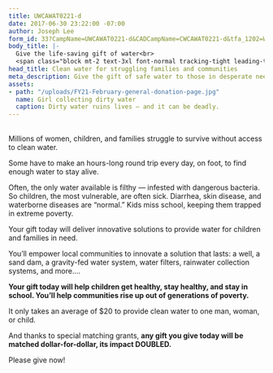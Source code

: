 ```yaml
---
title: UWCAWAT0221-d
date: 2017-06-30 23:22:00 -07:00
author: Joseph Lee
form_id: 33?CampName=UWCAWAT0221-d&CADCampName=CWCAWAT0221-d&tfa_1202=Water
body_title: |-
  Give the life-saving gift of water<br>
  <span class="block mt-2 text-3xl font-normal tracking-tight leading-tight">2X MATCH: Every $20 provides water for TWO people</span>
head_title: Clean water for struggling families and communities
meta_description: Give the gift of safe water to those in desperate need.
assets:
- path: "/uploads/FY21-February-general-donation-page.jpg"
  name: Girl collecting dirty water
  caption: Dirty water ruins lives — and it can be deadly.
---
```


<br>
Millions of women, children, and families struggle to survive without access to clean water. 

Some have to make an hours-long round trip every day, on foot, to find enough water to stay alive.

Often, the only water available is filthy — infested with dangerous bacteria. So children, the most vulnerable, are often sick. Diarrhea, skin disease, and waterborne diseases are “normal.” Kids miss school, keeping them trapped in extreme poverty. 

Your gift today will deliver innovative solutions to provide water for children and families in need.

You’ll empower local communities to innovate a solution that lasts: a well, a sand dam, a gravity-fed water system, water filters, rainwater collection systems, and more....

**Your gift today will help children get healthy, stay healthy, and stay in school. You’ll help communities rise up out of generations of poverty.**

It only takes an average of $20 to provide clean water to one man, woman, or child.

And thanks to special matching grants, **any gift you give today will be matched dollar-for-dollar, its impact DOUBLED.**

Please give now!
<br><br>
